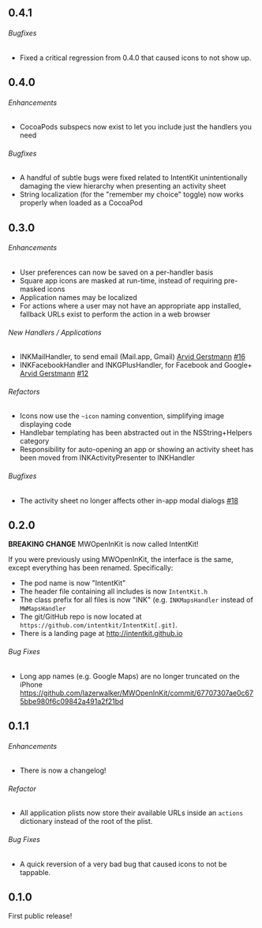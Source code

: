 ## 0.4.1

###### Bugfixes
* Fixed a critical regression from 0.4.0 that caused icons to not show up.

## 0.4.0

###### Enhancements
* CocoaPods subspecs now exist to let you include just the handlers you need

###### Bugfixes
* A handful of subtle bugs were fixed related to IntentKit unintentionally
  damaging the view hierarchy when presenting an activity sheet
* String localization (for the "remember my choice" toggle) now works properly
  when loaded as a CocoaPod


## 0.3.0

###### Enhancements

* User preferences can now be saved on a per-handler basis
* Square app icons are masked at run-time, instead of requiring pre-masked icons
* Application names may be localized
* For actions where a user may not have an appropriate app installed, fallback
  URLs exist to perform the action in a web browser

###### New Handlers / Applications
* INKMailHandler, to send email (Mail.app, Gmail)
  [Arvid Gerstmann](https://github.com/Leandros) [#16](https://github.com/intentkit/IntentKit/pull/16)
* INKFacebookHandler and INKGPlusHandler, for Facebook and Google+
  [Arvid Gerstmann](https://github.com/Leandros) [#12](https://github.com/intentkit/IntentKit/pull/12)

###### Refactors
* Icons now use the `~icon` naming convention, simplifying image displaying code
* Handlebar templating has been abstracted out in the NSString+Helpers category
* Responsibility for auto-opening an app or showing an activity sheet has been
  moved from INKActivityPresenter to INKHandler

###### Bugfixes
* The activity sheet no longer affects other in-app modal dialogs
  [#18](https://github.com/intentkit/IntentKit/issues/18)

## 0.2.0

**BREAKING CHANGE** MWOpenInKit is now called IntentKit!

If you were previously using MWOpenInKit, the interface is the same, except
everything has been renamed. Specifically:

* The pod name is now "IntentKit"
* The header file containing all includes is now `IntentKit.h`
* The class prefix for all files is now "INK" (e.g. `INKMapsHandler` instead of
  `MWMapsHandler`
* The git/GitHub repo is now located at `https://github.com/intentkit/IntentKit[.git]`.
* There is a landing page at http://intentkit.github.io

###### Bug Fixes

* Long app names (e.g. Google Maps) are no longer truncated on the iPhone
  https://github.com/lazerwalker/MWOpenInKit/commit/67707307ae0c675bbe980f6c09842a491a2f21bd


## 0.1.1

###### Enhancements

* There is now a changelog!

###### Refactor

* All application plists now store their available URLs inside an `actions`
  dictionary instead of the root of the plist.

###### Bug Fixes

* A quick reversion of a very bad bug that caused icons to not be tappable.


## 0.1.0

First public release!
